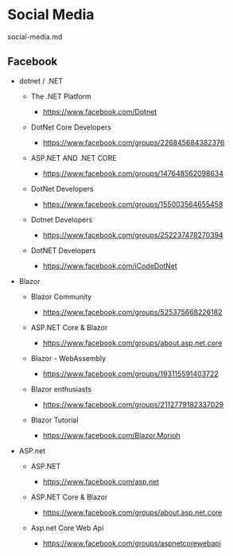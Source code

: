 # Social Media

social-media.md

## Facebook

*   dotnet / .NET

    *   The .NET Platform

        *   https://www.facebook.com/Dotnet
        
    *   DotNet Core Developers

        *   https://www.facebook.com/groups/226845684382376

    *   ASP.NET AND .NET CORE

        *   https://www.facebook.com/groups/147648562098634

    *   DotNet Developers

        *   https://www.facebook.com/groups/155003564655458

    *   Dotnet Developers

        *   https://www.facebook.com/groups/252237478270394

    *   DotNET Developers

        *   https://www.facebook.com/iCodeDotNet

*   Blazor

    *   Blazor Community

        *   https://www.facebook.com/groups/525375668226182

    *   ASP.NET Core & Blazor

        *   https://www.facebook.com/groups/about.asp.net.core

    *   Blazor - WebAssembly

        *   https://www.facebook.com/groups/193115591403722

    *   Blazor enthusiasts

        *   https://www.facebook.com/groups/2112779182337029

    *   Blazor Tutorial

        *   https://www.facebook.com/Blazor.Morioh

*   ASP.net

    *   ASP.NET

        *   https://www.facebook.com/asp.net

    *   ASP.NET Core & Blazor

        *   https://www.facebook.com/groups/about.asp.net.core

    *   Asp.net Core Web Api
    
        *   https://www.facebook.com/groups/aspnetcorewebapi